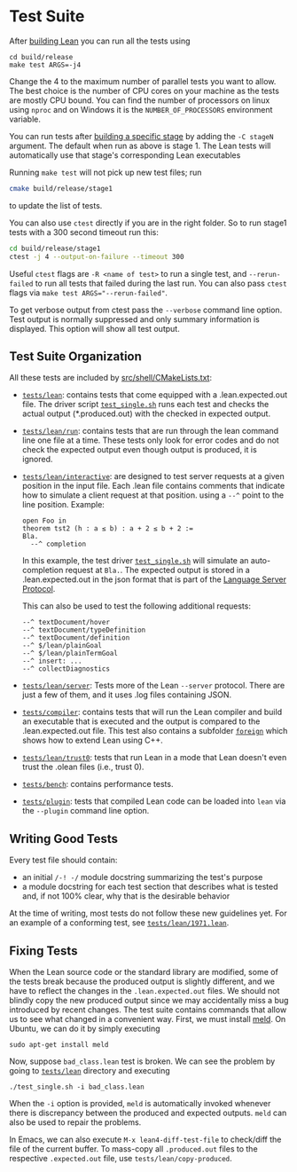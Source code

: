 # Test Suite

After [building Lean](../make/index.md) you can run all the tests using
```
cd build/release
make test ARGS=-j4
```
Change the 4 to the maximum number of parallel tests you want to
allow. The best choice is the number of CPU cores on your machine as
the tests are mostly CPU bound.  You can find the number of processors
on linux using `nproc` and on Windows it is the `NUMBER_OF_PROCESSORS`
environment variable.

You can run tests after [building a specific stage](bootstrap.md) by
adding the `-C stageN` argument. The default when run as above is stage 1.  The
Lean tests will automatically use that stage's corresponding Lean
executables

Running `make test` will not pick up new test files; run
```bash
cmake build/release/stage1
```
to update the list of tests.

You can also use `ctest` directly if you are in the right folder.  So
to run stage1 tests with a 300 second timeout run this:

```bash
cd build/release/stage1
ctest -j 4 --output-on-failure --timeout 300
```
Useful `ctest` flags are `-R <name of test>` to run a single test, and
`--rerun-failed` to run all tests that failed during the last run.
You can also pass `ctest` flags via `make test ARGS="--rerun-failed"`.

To get verbose output from ctest pass the `--verbose` command line
option. Test output is normally suppressed and only summary
information is displayed. This option will show all test output.

## Test Suite Organization

All these tests are included by [src/shell/CMakeLists.txt](https://github.com/leanprover/lean4/blob/master/src/shell/CMakeLists.txt):

- [`tests/lean`](https://github.com/leanprover/lean4/tree/master/tests/lean/): contains tests that come equipped with a
  .lean.expected.out file. The driver script [`test_single.sh`](https://github.com/leanprover/lean4/tree/master/tests/lean/test_single.sh) runs
  each test and checks the actual output (*.produced.out) with the
  checked in expected output.

- [`tests/lean/run`](https://github.com/leanprover/lean4/tree/master/tests/lean/run/): contains tests that are run through the lean
  command line one file at a time. These tests only look for error
  codes and do not check the expected output even though output is
  produced, it is ignored.

- [`tests/lean/interactive`](https://github.com/leanprover/lean4/tree/master/tests/lean/interactive/): are designed to test server requests at a
  given position in the input file. Each .lean file contains comments
  that indicate how to simulate a client request at that position.
  using a `--^` point to the line position. Example:
    ```lean,ignore
    open Foo in
    theorem tst2 (h : a ≤ b) : a + 2 ≤ b + 2 :=
    Bla.
      --^ completion
    ```
    In this example, the test driver [`test_single.sh`](https://github.com/leanprover/lean4/tree/master/tests/lean/interactive/test_single.sh) will simulate an
    auto-completion request at `Bla.`. The expected output is stored in
    a .lean.expected.out in the json format that is part of the
    [Language Server
    Protocol](https://microsoft.github.io/language-server-protocol/).

    This can also be used to test the following additional requests:
    ```
    --^ textDocument/hover
    --^ textDocument/typeDefinition
    --^ textDocument/definition
    --^ $/lean/plainGoal
    --^ $/lean/plainTermGoal
    --^ insert: ...
    --^ collectDiagnostics
    ```

- [`tests/lean/server`](https://github.com/leanprover/lean4/tree/master/tests/lean/server/): Tests more of the Lean `--server` protocol.
  There are just a few of them, and it uses .log files containing
  JSON.

- [`tests/compiler`](https://github.com/leanprover/lean4/tree/master/tests/compiler/): contains tests that will run the Lean compiler and
  build an executable that is executed and the output is compared to
  the .lean.expected.out file. This test also contains a subfolder
  [`foreign`](https://github.com/leanprover/lean4/tree/master/tests/compiler/foreign/) which shows how to extend Lean using C++.

- [`tests/lean/trust0`](https://github.com/leanprover/lean4/tree/master/tests/lean/trust0): tests that run Lean in a mode that Lean doesn't
  even trust the .olean files (i.e., trust 0).

- [`tests/bench`](https://github.com/leanprover/lean4/tree/master/tests/bench/): contains performance tests.

- [`tests/plugin`](https://github.com/leanprover/lean4/tree/master/tests/plugin/): tests that compiled Lean code can be loaded into
  `lean` via the `--plugin` command line option.

## Writing Good Tests

Every test file should contain:
* an initial `/-! -/` module docstring summarizing the test's purpose
* a module docstring for each test section that describes what is tested
  and, if not 100% clear, why that is the desirable behavior

At the time of writing, most tests do not follow these new guidelines yet.
For an example of a conforming test, see [`tests/lean/1971.lean`](https://github.com/leanprover/lean4/tree/master/tests/lean/1971.lean).

## Fixing Tests

When the Lean source code or the standard library are modified, some of the
tests break because the produced output is slightly different, and we have
to reflect the changes in the `.lean.expected.out` files.
We should not blindly copy the new produced output since we may accidentally
miss a bug introduced by recent changes.
The test suite contains commands that allow us to see what changed in a convenient way.
First, we must install [meld](http://meldmerge.org/). On Ubuntu, we can do it by simply executing

```
sudo apt-get install meld
```

Now, suppose `bad_class.lean` test is broken. We can see the problem by going to [`tests/lean`](https://github.com/leanprover/lean4/tree/master/tests/lean) directory and
executing

```
./test_single.sh -i bad_class.lean
```

When the `-i` option is provided, `meld` is automatically invoked
whenever there is discrepancy between the produced and expected
outputs. `meld` can also be used to repair the problems.

In Emacs, we can also execute `M-x lean4-diff-test-file` to check/diff the file of the current buffer.
To mass-copy all `.produced.out` files to the respective `.expected.out` file, use `tests/lean/copy-produced`.

